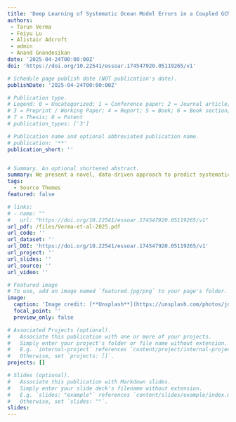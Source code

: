 ```yaml
---
title: 'Deep Learning of Systematic Ocean Model Errors in a Coupled GCM from Data Assimilation Increments'
authors:
 - Tarun Verma
 - Feiyu Lu
 - Alistair Adcroft
 - admin
 - Anand Gnandesikan
date: '2025-04-24T00:00:00Z'
doi: 'https://doi.org/10.22541/essoar.174547920.05119265/v1'

# Schedule page publish date (NOT publication's date).
publishDate: '2025-04-24T00:00:00Z'

# Publication type.
# Legend: 0 = Uncategorized; 1 = Conference paper; 2 = Journal article;
# 3 = Preprint / Working Paper; 4 = Report; 5 = Book; 6 = Book section;
# 7 = Thesis; 8 = Patent
# publication_types: ['3']

# Publication name and optional abbreviated publication name.
# publication: '**'
publication_short: ''


# Summary. An optional shortened abstract.
summary: We present a novel, data-driven approach to predict systematic model errors in the ocean component of a coupled general circulation model leveraging deep learning and data assimilation. We examine the skill of the proposed scheme in learning systematic model errors, including their spatial patterns, variance, scales, and test its sensitivity to different predictors and neural network architecture. The scheme utilizes local state variables such as ocean temperature, salinity, velocities, and surface fluxes to predict corrections to temperature tendency for the upper 1000 meters in the ocean on daily timescales. The performance is evaluated on the withheld test dataset and compared against the empirical climatological temperature corrections that are geographically dependent. The performance is depth-dependent, with significant improvements over the benchmark in the upper 20 meters in the ocean. It degrades rapidly with depth but remains comparable to the climatology benchmark. Neural networks can capture up to 40-50% of the daily variance in temperature increments in the upper 20 meters relative to the benchmark’s 20%. The improvements are associated with networks predicting finer spatiotemporal scales than the benchmark. They are expected to perform better in reducing surface ocean mixed layer bias than previously used techniques. Despite being column-local without geographical inputs, networks can sufficiently reproduce spatial patterns on daily and longer timescales. The patterns consist of corrections to regional dynamical features such as western boundary currents, equatorial undercurrents, bathymetry-related corrections in the Southern Ocean, and warm surface increments over subtropical and midlatitude belts.
tags:
  - Source Themes
featured: false

# links:
# - name: ""
#   url: "https://doi.org/10.22541/essoar.174547920.05119265/v1"
url_pdf: /files/Verma-et-al-2025.pdf
url_code: ''
url_dataset: ''
url_DOI: 'https://doi.org/10.22541/essoar.174547920.05119265/v1'
url_project: ''
url_slides: ''
url_source: ''
url_video: ''

# Featured image
# To use, add an image named `featured.jpg/png` to your page's folder.
image:
  caption: 'Image credit: [**Unsplash**](https://unsplash.com/photos/jdD8gXaTZsc)'
  focal_point: ''
  preview_only: false

# Associated Projects (optional).
#   Associate this publication with one or more of your projects.
#   Simply enter your project's folder or file name without extension.
#   E.g. `internal-project` references `content/project/internal-project/index.md`.
#   Otherwise, set `projects: []`.
projects: []

# Slides (optional).
#   Associate this publication with Markdown slides.
#   Simply enter your slide deck's filename without extension.
#   E.g. `slides: "example"` references `content/slides/example/index.md`.
#   Otherwise, set `slides: ""`.
slides:
---
```

